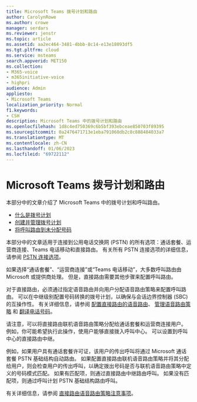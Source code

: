 ```yaml
---
title: Microsoft Teams 拨号计划和路由
author: CarolynRowe
ms.author: crowe
manager: serdars
ms.reviewer: jenstr
ms.topic: article
ms.assetid: aa2ec464-3481-4bbb-8c14-e13e18093df5
ms.tgt.pltfrm: cloud
ms.service: msteams
search.appverid: MET150
ms.collection:
- M365-voice
- m365initiative-voice
- highpri
audience: Admin
appliesto:
- Microsoft Teams
localization_priority: Normal
f1.keywords:
- CSH
description: Microsoft Teams 中的拨号计划和路由
ms.openlocfilehash: 1d8c4ed750369c6b5bf393ebceae850703f89395
ms.sourcegitcommit: 0a2476471713e1eba791060db2c8c888484033a7
ms.translationtype: MT
ms.contentlocale: zh-CN
ms.lasthandoff: 01/06/2023
ms.locfileid: "69722112"
---
```

# <a name="microsoft-teams-dial-plans-and-routing"></a>Microsoft Teams 拨号计划和路由

本部分中的文章介绍了 Microsoft Teams 中的拨号计划和呼叫路由。 

- [什么是拨号计划](what-are-dial-plans.md)
- [创建并管理拨号计划](create-and-manage-dial-plans.md)
- [将呼叫路由到未分配号码](routing-calls-to-unassigned-numbers.md)

本部分中的文章适用于连接到公用电话交换网 (PSTN) 的所有选项：通话套餐、运营商连接、Teams 电话移动和直接路由。 有关所有 PSTN 连接选项的详细信息，请参阅 [PSTN 连接选项](pstn-connectivity.md)。

如果选择“通话套餐”、“运营商连接”或“Teams 电话移动”，大多数呼叫路由由 Microsoft 或提供商处理。 但是，直接路由需要其他步骤来配置呼叫路由。 

对于直接路由，必须通过指定语音路由并向用户分配语音路由策略来配置呼叫路由。 可以在中继级别配置号码转换的拨号计划，以确保与会话边界控制器 (SBC) 的互操作性。 有关详细信息，请参阅 [配置直接路由的语音路由](direct-routing-voice-routing.md)、 [管理语音路由策略](manage-voice-routing-policies.md) 和 [翻译电话号码](direct-routing-translate-numbers.md)。

请注意，可以将直接路由联机语音路由策略分配给通话套餐和运营商连接用户。 例如，你可能希望执行此操作，使用户能够直接拨入呼叫中心。 可以设置到呼叫中心的直接路由中继。

例如，如果用户具有通话套餐许可证，该用户的传出呼叫将通过 Microsoft 通话套餐 PSTN 基础结构自动路由。 如果配置直接路由联机语音路由策略并将其分配给用户，则会检查用户的传出呼叫，以确定拨出号码是否与联机语音路由策略中定义的号码模式匹配。 如果有匹配项，则通过直接路由中继路由呼叫。 如果没有匹配项，则通过呼叫计划 PSTN 基础结构路由呼叫。

有关详细信息，请参阅 [直接路由语音路由策略注意事项](direct-routing-voice-routing.md#voice-routing-policy-considerations)。




